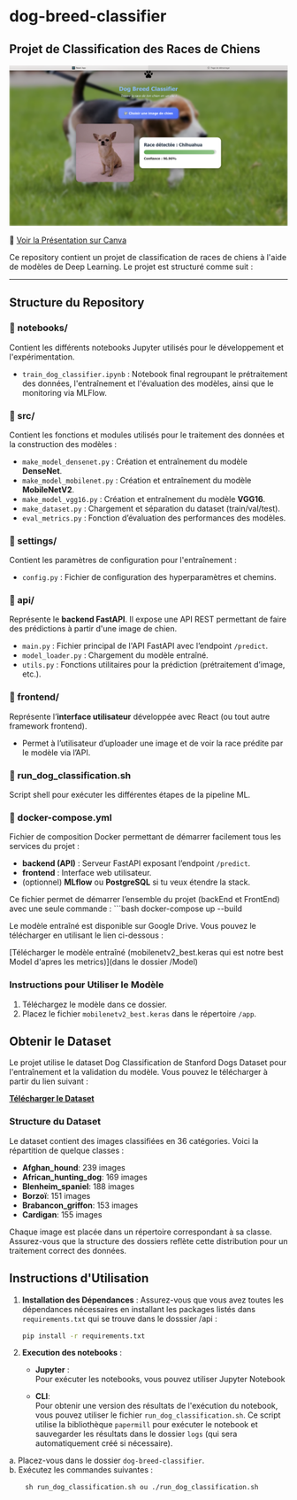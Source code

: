 # dog-breed-classifier

## Projet de Classification des Races de Chiens
![Aperçu de l'application](https://raw.githubusercontent.com/Lemar00/dog-breed-classifier/master/assets/app_preview.png)

🎥 [Voir la Présentation sur Canva](https://www.canva.com/design/DAGumAs51Nk/vdb58vgVW66MYQJFVSMmwQ/edit?utm_content=DAGumAs51Nk&utm_campaign=designshare&utm_medium=link2&utm_source=sharebutton) 

Ce repository contient un projet de classification de races de chiens à l'aide de modèles de Deep Learning. Le projet est structuré comme suit :

---

## Structure du Repository

### 📁 notebooks/
Contient les différents notebooks Jupyter utilisés pour le développement et l'expérimentation.
- `train_dog_classifier.ipynb` : Notebook final regroupant le prétraitement des données, l'entraînement et l'évaluation des modèles, ainsi que le monitoring via MLFlow.

### 📁 src/
Contient les fonctions et modules utilisés pour le traitement des données et la construction des modèles :
- `make_model_densenet.py` : Création et entraînement du modèle **DenseNet**.
- `make_model_mobilenet.py` : Création et entraînement du modèle **MobileNetV2**.
- `make_model_vgg16.py` : Création et entraînement du modèle **VGG16**.
- `make_dataset.py` : Chargement et séparation du dataset (train/val/test).
- `eval_metrics.py` : Fonction d’évaluation des performances des modèles.

### 📁 settings/
Contient les paramètres de configuration pour l'entraînement :
- `config.py` : Fichier de configuration des hyperparamètres et chemins.

### 📁 api/
Représente le **backend FastAPI**. Il expose une API REST permettant de faire des prédictions à partir d'une image de chien.
- `main.py` : Fichier principal de l'API FastAPI avec l’endpoint `/predict`.
- `model_loader.py` : Chargement du modèle entraîné.
- `utils.py` : Fonctions utilitaires pour la prédiction (prétraitement d’image, etc.).

### 📁 frontend/
Représente l’**interface utilisateur** développée avec React (ou tout autre framework frontend).
- Permet à l’utilisateur d’uploader une image et de voir la race prédite par le modèle via l’API.

### 📄 run_dog_classification.sh
Script shell pour exécuter les différentes étapes de la pipeline ML.

### 📄 docker-compose.yml
Fichier de composition Docker permettant de démarrer facilement tous les services du projet :
- **backend (API)** : Serveur FastAPI exposant l’endpoint `/predict`.
- **frontend** : Interface web utilisateur.
- (optionnel) **MLflow** ou **PostgreSQL** si tu veux étendre la stack.

Ce fichier permet de démarrer l’ensemble du projet (backEnd et FrontEnd) avec une seule commande : ```bash docker-compose up --build


Le modèle entraîné est disponible sur Google Drive. Vous pouvez le télécharger en utilisant le lien ci-dessous :

[Télécharger le modèle entraîné (mobilenetv2_best.keras qui est notre best Model d'apres les metrics)](dans le dossier /Model)

### Instructions pour Utiliser le Modèle

1. Téléchargez le modèle dans ce dossier.
2. Placez le fichier `mobilenetv2_best.keras` dans le répertoire `/app`.

## Obtenir le Dataset

Le projet utilise le dataset Dog Classification de Stanford Dogs Dataset pour l'entraînement et la validation du modèle. Vous pouvez le télécharger à partir du lien suivant :

[**Télécharger le Dataset**](http://vision.stanford.edu/aditya86/ImageNetDogs/)

### Structure du Dataset

Le dataset contient des images classifiées en 36 catégories. Voici la répartition de quelque classes :

- **Afghan_hound**: 239 images
- **African_hunting_dog**: 169 images
- **Blenheim_spaniel**: 188 images
- **Borzoï**: 151 images
- **Brabancon_griffon**: 153 images
- **Cardigan**: 155 images


Chaque image est placée dans un répertoire correspondant à sa classe. Assurez-vous que la structure des dossiers reflète cette distribution pour un traitement correct des données.


## Instructions d'Utilisation

1. **Installation des Dépendances** : 
   Assurez-vous que vous avez toutes les dépendances nécessaires en installant les packages listés dans `requirements.txt` qui se trouve dans le dosssier /api :
   ```bash
   pip install -r requirements.txt

2. **Execution des notebooks** : 

   - **Jupyter** :  
   Pour exécuter les notebooks, vous pouvez utiliser Jupyter Notebook

   - **CLI**:  
  Pour obtenir une version des résultats de l'exécution du notebook, vous pouvez utiliser le fichier `run_dog_classification.sh`. Ce script utilise la bibliothèque `papermill` pour exécuter le notebook et sauvegarder les résultats dans le dossier `logs` (qui sera automatiquement créé si nécessaire).  

  a. Placez-vous dans le dossier `dog-breed-classifier`.  
  b. Exécutez les commandes suivantes :


        sh run_dog_classification.sh ou ./run_dog_classification.sh
